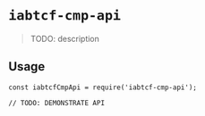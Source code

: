 # `iabtcf-cmp-api`

> TODO: description

## Usage

```
const iabtcfCmpApi = require('iabtcf-cmp-api');

// TODO: DEMONSTRATE API
```
